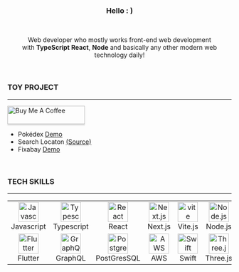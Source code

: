 <h3 align="center">Hello : )</h3>

<br />

<p align="center">
  Web developer who mostly works front-end web development
  <br /> with <b>TypeScript</b> <b>React</b>, <b>Node</b> and basically any other modern web technology daily!
</p>



<br />

 ### TOY PROJECT
---
<a href="https://www.buymeacoffee.com/danah" target="_blank"><img src="https://www.buymeacoffee.com/assets/img/custom_images/orange_img.png" alt="Buy Me A Coffee" style="height: 41px !important;width: 174px !important;box-shadow: 0px 3px 2px 0px rgba(190, 190, 190, 0.5) !important;-webkit-box-shadow: 0px 3px 2px 0px rgba(190, 190, 190, 0.5) !important;" ></a>

<ul>
  <li>
    Pokédex
    <a href="https://pokedex-danah.vercel.app">Demo</a>
  </li>
  <li>
    Search Locaton
    <a href="https://github.com/danah-kim/search-location">(Source)</a>
  </li>
  <li>
    Fixabay
    <a href="https://danah-kim.github.io/fixabay">Demo</a>
  </li>
</ul>
<br />

### TECH SKILLS
---

<table align="center">
  <tr>
    <td align="center" width="90">
      <img src="https://techstack-generator.vercel.app/js-icon.svg" alt="Javascript" width="45" height="45" />
      <br>Javascript
    </td>
    <td align="center" width="90">
      <img src="https://techstack-generator.vercel.app/ts-icon.svg" alt="Typescript" width="45" height="45" />
      <br>Typescript
    </td>
    <td align="center" width="90">
      <img src="https://techstack-generator.vercel.app/react-icon.svg" alt="React" width="45" height="45" />
      <br>React
    </td>
    <td align="center" width="90">
      <img src="https://skillicons.dev/icons?i=nextjs" width="45" height="45" alt="Next.js" />
      <br>Next.js
    </td>
    <td align="center" width="90">
      <img src="https://skillicons.dev/icons?i=vite" width="45" height="45" alt="vite" />
      <br>Vite.js
    </td>
    <td align="center" width="90">
      <img src="https://skillicons.dev/icons?i=nodejs" width="45" height="45" alt="Node.js" />
      <br>Node.js
    </td>
  </tr>
  <tr>
    <td align="center" width="90">
      <img src="https://skillicons.dev/icons?i=flutter" width="45" height="45" alt="Flutter" />
      <br>Flutter
    </td>
    <td align="center" width="90">
      <img src="https://techstack-generator.vercel.app/graphql-icon.svg" width="45" height="45" alt="GraphQL" />
      <br>GraphQL
    </td>
    <td align="center" width="90">
      <img src="https://skillicons.dev/icons?i=postgres" width="45" height="45" alt="Postgres SQL" />
      <br>PostGresSQL
    </td>
     <td align="center" width="90">
      <img src="https://techstack-generator.vercel.app/aws-icon.svg" width="45" height="45"  alt="AWS" />
      <br>AWS
    </td>
    <td align="center" width="90">
      <img src="https://skillicons.dev/icons?i=swift" width="45" height="45" alt="Swift" />
      <br>Swift
    </td>
    <td align="center" width="90">
      <img src="https://skillicons.dev/icons?i=threejs" width="45" height="45" alt="Three.js" />
      <br>Three.js
    </td>
  </tr>
</table>
